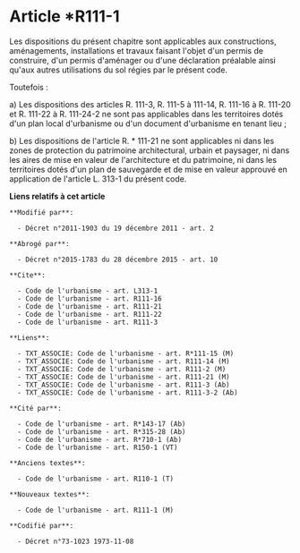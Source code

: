 # Article *R111-1

Les dispositions du présent chapitre sont applicables aux constructions, aménagements, installations et travaux faisant
l'objet d'un permis de construire, d'un permis d'aménager ou d'une déclaration préalable ainsi qu'aux autres utilisations du
sol régies par le présent code. 

Toutefois : 

a) Les dispositions des articles R. 111-3, R. 111-5 à 111-14, R. 111-16 à R. 111-20 et R. 111-22 à R. 111-24-2 ne sont pas
applicables dans les territoires dotés d'un plan local d'urbanisme ou d'un document d'urbanisme en tenant lieu ; 

b) Les dispositions de l'article R. * 111-21 ne sont applicables ni dans les zones de protection du patrimoine architectural,
urbain et paysager, ni dans les aires de mise en valeur de l'architecture et du patrimoine, ni dans les territoires dotés
d'un plan de sauvegarde et de mise en valeur approuvé en application de l'article L. 313-1 du présent code.

**Liens relatifs à cet article**

	**Modifié par**:

	  - Décret n°2011-1903 du 19 décembre 2011 - art. 2

	**Abrogé par**:

	  - Décret n°2015-1783 du 28 décembre 2015 - art. 10

	**Cite**:

	  - Code de l'urbanisme - art. L313-1
	  - Code de l'urbanisme - art. R111-16
	  - Code de l'urbanisme - art. R111-21
	  - Code de l'urbanisme - art. R111-22
	  - Code de l'urbanisme - art. R111-3

	**Liens**:

	  - TXT_ASSOCIE: Code de l'urbanisme - art. R*111-15 (M)
	  - TXT_ASSOCIE: Code de l'urbanisme - art. R111-14 (M)
	  - TXT_ASSOCIE: Code de l'urbanisme - art. R111-2 (M)
	  - TXT_ASSOCIE: Code de l'urbanisme - art. R111-21 (M)
	  - TXT_ASSOCIE: Code de l'urbanisme - art. R111-3 (Ab)
	  - TXT_ASSOCIE: Code de l'urbanisme - art. R111-3-2 (Ab)

	**Cité par**:

	  - Code de l'urbanisme - art. R*143-17 (Ab)
	  - Code de l'urbanisme - art. R*315-28 (Ab)
	  - Code de l'urbanisme - art. R*710-1 (Ab)
	  - Code de l'urbanisme - art. R150-1 (VT)

	**Anciens textes**:

	  - Code de l'urbanisme - art. R110-1 (T)

	**Nouveaux textes**:

	  - Code de l'urbanisme - art. R111-1 (M)

	**Codifié par**:

	  - Décret n°73-1023 1973-11-08
